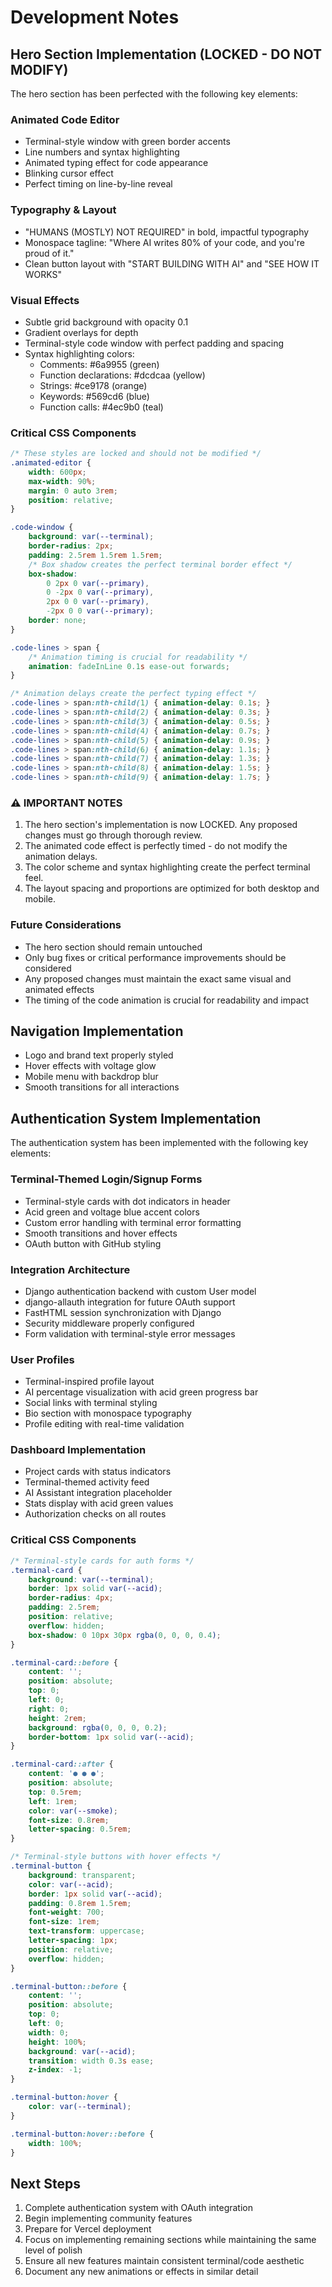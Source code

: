 # Development Notes

## Hero Section Implementation (LOCKED - DO NOT MODIFY)

The hero section has been perfected with the following key elements:

### Animated Code Editor
- Terminal-style window with green border accents
- Line numbers and syntax highlighting
- Animated typing effect for code appearance
- Blinking cursor effect
- Perfect timing on line-by-line reveal

### Typography & Layout
- "HUMANS (MOSTLY) NOT REQUIRED" in bold, impactful typography
- Monospace tagline: "Where AI writes 80% of your code, and you're proud of it."
- Clean button layout with "START BUILDING WITH AI" and "SEE HOW IT WORKS"

### Visual Effects
- Subtle grid background with opacity 0.1
- Gradient overlays for depth
- Terminal-style code window with perfect padding and spacing
- Syntax highlighting colors:
  - Comments: #6a9955 (green)
  - Function declarations: #dcdcaa (yellow)
  - Strings: #ce9178 (orange)
  - Keywords: #569cd6 (blue)
  - Function calls: #4ec9b0 (teal)

### Critical CSS Components
```css
/* These styles are locked and should not be modified */
.animated-editor {
    width: 600px;
    max-width: 90%;
    margin: 0 auto 3rem;
    position: relative;
}

.code-window {
    background: var(--terminal);
    border-radius: 2px;
    padding: 2.5rem 1.5rem 1.5rem;
    /* Box shadow creates the perfect terminal border effect */
    box-shadow: 
        0 2px 0 var(--primary),
        0 -2px 0 var(--primary),
        2px 0 0 var(--primary),
        -2px 0 0 var(--primary);
    border: none;
}

.code-lines > span {
    /* Animation timing is crucial for readability */
    animation: fadeInLine 0.1s ease-out forwards;
}

/* Animation delays create the perfect typing effect */
.code-lines > span:nth-child(1) { animation-delay: 0.1s; }
.code-lines > span:nth-child(2) { animation-delay: 0.3s; }
.code-lines > span:nth-child(3) { animation-delay: 0.5s; }
.code-lines > span:nth-child(4) { animation-delay: 0.7s; }
.code-lines > span:nth-child(5) { animation-delay: 0.9s; }
.code-lines > span:nth-child(6) { animation-delay: 1.1s; }
.code-lines > span:nth-child(7) { animation-delay: 1.3s; }
.code-lines > span:nth-child(8) { animation-delay: 1.5s; }
.code-lines > span:nth-child(9) { animation-delay: 1.7s; }
```

### ⚠️ IMPORTANT NOTES
1. The hero section's implementation is now LOCKED. Any proposed changes must go through thorough review.
2. The animated code effect is perfectly timed - do not modify the animation delays.
3. The color scheme and syntax highlighting create the perfect terminal feel.
4. The layout spacing and proportions are optimized for both desktop and mobile.

### Future Considerations
- The hero section should remain untouched
- Only bug fixes or critical performance improvements should be considered
- Any proposed changes must maintain the exact same visual and animated effects
- The timing of the code animation is crucial for readability and impact

## Navigation Implementation
- Logo and brand text properly styled
- Hover effects with voltage glow
- Mobile menu with backdrop blur
- Smooth transitions for all interactions

## Authentication System Implementation

The authentication system has been implemented with the following key elements:

### Terminal-Themed Login/Signup Forms
- Terminal-style cards with dot indicators in header
- Acid green and voltage blue accent colors
- Custom error handling with terminal error formatting
- Smooth transitions and hover effects
- OAuth button with GitHub styling

### Integration Architecture
- Django authentication backend with custom User model
- django-allauth integration for future OAuth support
- FastHTML session synchronization with Django
- Security middleware properly configured
- Form validation with terminal-style error messages

### User Profiles
- Terminal-inspired profile layout
- AI percentage visualization with acid green progress bar
- Social links with terminal styling
- Bio section with monospace typography
- Profile editing with real-time validation

### Dashboard Implementation
- Project cards with status indicators
- Terminal-themed activity feed
- AI Assistant integration placeholder
- Stats display with acid green values
- Authorization checks on all routes

### Critical CSS Components
```css
/* Terminal-style cards for auth forms */
.terminal-card {
    background: var(--terminal);
    border: 1px solid var(--acid);
    border-radius: 4px;
    padding: 2.5rem;
    position: relative;
    overflow: hidden;
    box-shadow: 0 10px 30px rgba(0, 0, 0, 0.4);
}

.terminal-card::before {
    content: '';
    position: absolute;
    top: 0;
    left: 0;
    right: 0;
    height: 2rem;
    background: rgba(0, 0, 0, 0.2);
    border-bottom: 1px solid var(--acid);
}

.terminal-card::after {
    content: '● ● ●';
    position: absolute;
    top: 0.5rem;
    left: 1rem;
    color: var(--smoke);
    font-size: 0.8rem;
    letter-spacing: 0.5rem;
}

/* Terminal-style buttons with hover effects */
.terminal-button {
    background: transparent;
    color: var(--acid);
    border: 1px solid var(--acid);
    padding: 0.8rem 1.5rem;
    font-weight: 700;
    font-size: 1rem;
    text-transform: uppercase;
    letter-spacing: 1px;
    position: relative;
    overflow: hidden;
}

.terminal-button::before {
    content: '';
    position: absolute;
    top: 0;
    left: 0;
    width: 0;
    height: 100%;
    background: var(--acid);
    transition: width 0.3s ease;
    z-index: -1;
}

.terminal-button:hover {
    color: var(--terminal);
}

.terminal-button:hover::before {
    width: 100%;
}
```

## Next Steps
1. Complete authentication system with OAuth integration
2. Begin implementing community features
3. Prepare for Vercel deployment
4. Focus on implementing remaining sections while maintaining the same level of polish
5. Ensure all new features maintain consistent terminal/code aesthetic
6. Document any new animations or effects in similar detail
